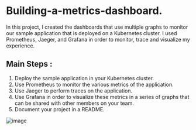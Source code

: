 # Building-a-metrics-dashboard.
In this project, I created the dashboards that use multiple graphs to monitor our sample application that is deployed on a Kubernetes cluster. I used Prometheus, Jaeger, and Grafana in order to monitor, trace and visualize my experience.

## Main Steps :
1. Deploy the sample application in your Kubernetes cluster.
2. Use Prometheus to monitor the various metrics of the application.
3. Use Jaeger to perform traces on the application.
4. Use Grafana in order to visualize these metrics in a series of graphs that can be shared with other members on your team.
5. Document your project in a README.

![image](https://user-images.githubusercontent.com/61888364/142960531-48afd6c8-4603-49fc-ab14-8b0f23398929.png)
